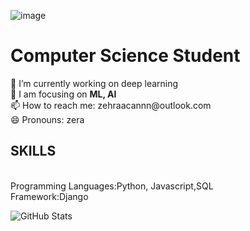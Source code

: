 ![image](https://user-images.githubusercontent.com/61902608/175331105-5472035b-54ca-4bbb-aac7-87865335625c.png)

<!--
**zehracan/zehracan** is a ✨ _special_ ✨ repository because its `README.md` (this file) appears on your GitHub profile.

Here are some ideas to get you started:

- 🔭 I’m currently working on ...
- 🌱 I’m currently learning ...
- 👯 I’m looking to collaborate on ...
- 🤔 I’m looking for help with ...
- 💬 Ask me about ...
- 📫 How to reach me: ...
- 😄 Pronouns: ...
- ⚡ Fun fact: ...
-->
<h1>Computer Science Student</h1>
🔭 I’m currently working on deep learning<br>
🌱 I am focusing on <b>ML, AI</b> <br>
📫 How to reach me: zehraacannn@outlook.com <br>
 😄 Pronouns: zera
 <h2>SKILLS</h2><br>
 Programming Languages:Python, Javascript,SQL<br>
 Framework:Django<br>
  
![GitHub Stats](https://github-readme-stats.vercel.api?username=zehracan&theme=radical)

